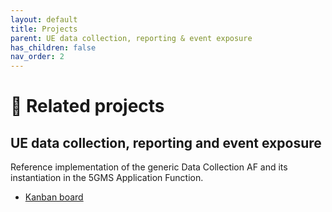 ```yaml
---
layout: default
title: Projects
parent: UE data collection, reporting & event exposure
has_children: false
nav_order: 2
---
```

# 🚧 Related projects
## UE data collection, reporting and event exposure
Reference implementation of the generic Data Collection AF and its instantiation in the 5GMS Application Function.
* [Kanban board](https://github.com/orgs/5G-MAG/projects/30)
